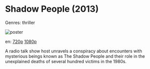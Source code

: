 # Shadow People (2013)

Genres: thriller

![poster](http://image.tmdb.org/t/p/w500/DclkCjLsZz3IEV8hxnt9U31b7X.jpg)

en:
  [720p](magnet:?xt=urn:btih:9FB78FB93481AF4EBF4F25809CC85AF29A504448&tr=udp://glotorrents.pw:6969/announce&tr=udp://tracker.opentrackr.org:1337/announce&tr=udp://torrent.gresille.org:80/announce&tr=udp://tracker.openbittorrent.com:80&tr=udp://tracker.coppersurfer.tk:6969&tr=udp://tracker.leechers-paradise.org:6969&tr=udp://p4p.arenabg.ch:1337&tr=udp://tracker.internetwarriors.net:1337)
  [1080p](magnet:?xt=urn:btih:3620628FEFA17CCE6A951F4EF851964F0D84783E&tr=udp://glotorrents.pw:6969/announce&tr=udp://tracker.opentrackr.org:1337/announce&tr=udp://torrent.gresille.org:80/announce&tr=udp://tracker.openbittorrent.com:80&tr=udp://tracker.coppersurfer.tk:6969&tr=udp://tracker.leechers-paradise.org:6969&tr=udp://p4p.arenabg.ch:1337&tr=udp://tracker.internetwarriors.net:1337)
  


A radio talk show host unravels a conspiracy about encounters with mysterious beings known as The Shadow People and their role in the unexplained deaths of several hundred victims in the 1980s.